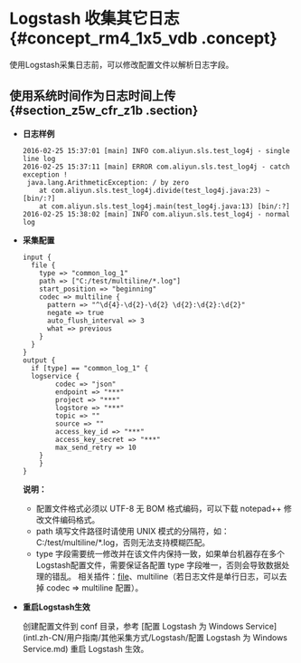 # Logstash 收集其它日志 {#concept_rm4_1x5_vdb .concept}

使用Logstash采集日志前，可以修改配置文件以解析日志字段。

## 使用系统时间作为日志时间上传 {#section_z5w_cfr_z1b .section}

-   **日志样例**

    ```
    2016-02-25 15:37:01 [main] INFO com.aliyun.sls.test_log4j - single line log
    2016-02-25 15:37:11 [main] ERROR com.aliyun.sls.test_log4j - catch exception !
     java.lang.ArithmeticException: / by zero
        at com.aliyun.sls.test_log4j.divide(test_log4j.java:23) ~[bin/:?]
        at com.aliyun.sls.test_log4j.main(test_log4j.java:13) [bin/:?]
    2016-02-25 15:38:02 [main] INFO com.aliyun.sls.test_log4j - normal log
    ```

-   **采集配置**

    ```
    input {
      file {
        type => "common_log_1"
        path => ["C:/test/multiline/*.log"]
        start_position => "beginning"
        codec => multiline {
          pattern => "^\d{4}-\d{2}-\d{2} \d{2}:\d{2}:\d{2}"
          negate => true
          auto_flush_interval => 3
          what => previous
        }
      }
    }
    output {
      if [type] == "common_log_1" {
      logservice {
            codec => "json"
            endpoint => "***"
            project => "***"
            logstore => "***"
            topic => ""
            source => ""
            access_key_id => "***"
            access_key_secret => "***"
            max_send_retry => 10
        }
        }
    }
    ```

    **说明：** 

    -   配置文件格式必须以 UTF-8 无 BOM 格式编码，可以下载 notepad++ 修改文件编码格式。
    -   path 填写文件路径时请使用 UNIX 模式的分隔符，如：C:/test/multiline/\*.log，否则无法支持模糊匹配。
    -   type 字段需要统一修改并在该文件内保持一致，如果单台机器存在多个Logstash配置文件，需要保证各配置 type 字段唯一，否则会导致数据处理的错乱。
    相关插件：[file](https://www.elastic.co/guide/en/logstash/current/plugins-inputs-file.html)、multiline（若日志文件是单行日志，可以去掉 codec =\> multiline 配置）。

-   **重启Logstash生效**

    创建配置文件到 conf 目录，参考 [配置 Logstash 为 Windows Service](intl.zh-CN/用户指南/其他采集方式/Logstash/配置 Logstash 为 Windows Service.md) 重启 Logstash 生效。


